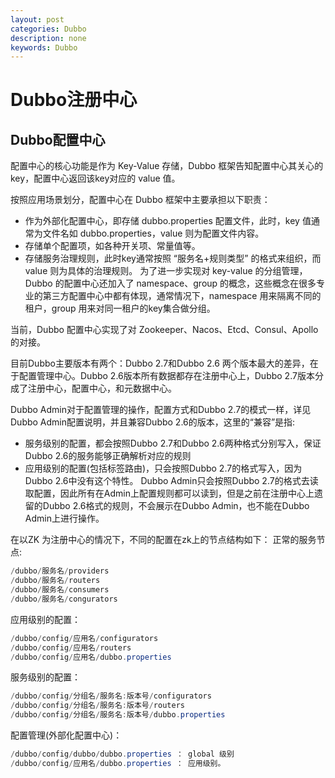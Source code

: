```yaml
---
layout: post
categories: Dubbo
description: none
keywords: Dubbo
---
```

# Dubbo注册中心







## Dubbo配置中心
配置中心的核心功能是作为 Key-Value 存储，Dubbo 框架告知配置中心其关心的 key，配置中心返回该key对应的 value 值。

按照应用场景划分，配置中心在 Dubbo 框架中主要承担以下职责：
- 作为外部化配置中心，即存储 dubbo.properties 配置文件，此时，key 值通常为文件名如 dubbo.properties，value 则为配置文件内容。
- 存储单个配置项，如各种开关项、常量值等。
- 存储服务治理规则，此时key通常按照 “服务名+规则类型” 的格式来组织，而 value 则为具体的治理规则。
为了进一步实现对 key-value 的分组管理，Dubbo 的配置中心还加入了 namespace、group 的概念，这些概念在很多专业的第三方配置中心中都有体现，通常情况下，namespace 用来隔离不同的租户，group 用来对同一租户的key集合做分组。

当前，Dubbo 配置中心实现了对 Zookeeper、Nacos、Etcd、Consul、Apollo 的对接。

目前Dubbo主要版本有两个：Dubbo 2.7和Dubbo 2.6
两个版本最大的差异，在于配置管理中心。Dubbo 2.6版本所有数据都存在注册中心上，Dubbo 2.7版本分成了注册中心，配置中心，和元数据中心。

Dubbo Admin对于配置管理的操作，配置方式和Dubbo 2.7的模式一样，详见Dubbo Admin配置说明，并且兼容Dubbo 2.6的版本，这里的“兼容”是指:
- 服务级别的配置，都会按照Dubbo 2.7和Dubbo 2.6两种格式分别写入，保证Dubbo 2.6的服务能够正确解析对应的规则
- 应用级别的配置(包括标签路由)，只会按照Dubbo 2.7的格式写入，因为Dubbo 2.6中没有这个特性。
Dubbo Admin只会按照Dubbo 2.7的格式去读取配置，因此所有在Admin上配置规则都可以读到，但是之前在注册中心上遗留的Dubbo 2.6格式的规则，不会展示在Dubbo Admin，也不能在Dubbo Admin上进行操作。

在以ZK 为注册中心的情况下，不同的配置在zk上的节点结构如下：
正常的服务节点:
```java
/dubbo/服务名/providers  
/dubbo/服务名/routers
/dubbo/服务名/consumers
/dubbo/服务名/congurators
```
应用级别的配置：
```java
/dubbo/config/应用名/configurators 
/dubbo/config/应用名/routers
/dubbo/config/应用名/dubbo.properties
```
服务级别的配置：
```java
/dubbo/config/分组名/服务名:版本号/configurators 
/dubbo/config/分组名/服务名:版本号/routers
/dubbo/config/分组名/服务名:版本号/dubbo.properties
```
配置管理(外部化配置中心)：
```java
/dubbo/config/dubbo/dubbo.properties ： global 级别
/dubbo/config/应用名/dubbo.properties ： 应用级别。
```